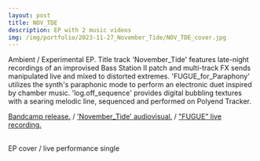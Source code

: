 ```yaml
---
layout: post
title: NOV_TDE
description: EP with 2 music videos
img: /img/portfolio/2023-11-27_November_Tide/NOV_TDE_cover.jpg
---
```


Ambient / Experimental EP. Title track 'November_Tide' features late-night recordings of an improvised Bass Station II patch and multi-track FX sends manipulated live and mixed to distorted extremes. 'FUGUE_for_Paraphony' utilizes the synth's paraphonic mode to perform an electronic duet inspired by chamber music. 'log.off_sequence' provides digital bubbling textures with a searing melodic line, sequenced and performed on Polyend Tracker.

[Bandcamp release.](https://enoodle.bandcamp.com/album/nov-tde) 
/ ['November_Tide' audiovisual.](https://www.youtube.com/watch?v=Dfj6Hk_WGpQ)
/ ["FUGUE" live recording.](https://www.youtube.com/watch?v=6y8bcbCZhXY)

<div class="img_row">
	<img class="col one" src="{{ site.baseurl }}/img/portfolio/2023-11-27_November_Tide/FUGUE_thum.jpg" alt="" title="FUGUE-thumbnail"/>
	<img class="col one" src="{{ site.baseurl }}/img/portfolio/2023-11-27_November_Tide/NOV_TDE_cover.jpg" alt="" title="NOV_TDE-cover"/>
</div>
<div class="col three caption">
EP cover / live performance single
 

